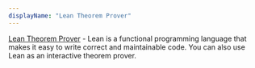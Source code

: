 ```yaml
---
displayName: "Lean Theorem Prover"
---
```


[Lean Theorem Prover](https://lean-lang.org/) - Lean is a functional programming language that makes it easy to write correct and maintainable code. You can also use Lean as an interactive theorem prover.